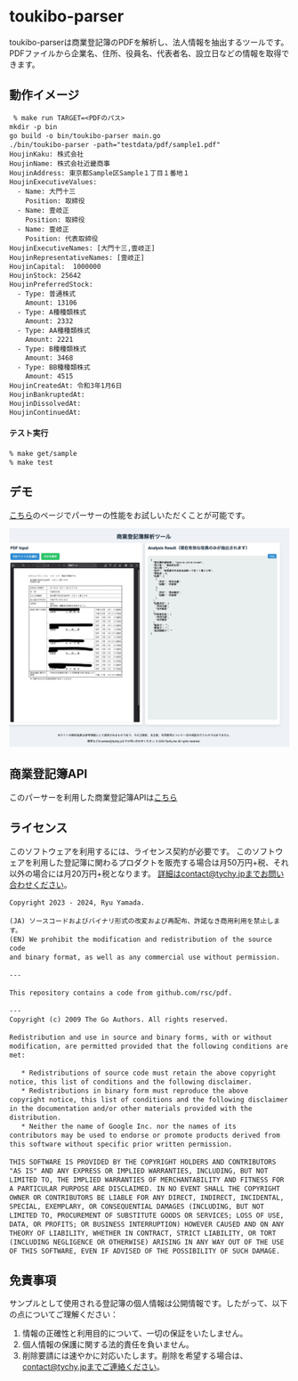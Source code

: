 # toukibo-parser
toukibo-parserは商業登記簿のPDFを解析し、法人情報を抽出するツールです。PDFファイルから企業名、住所、役員名、代表者名、設立日などの情報を取得できます。

## 動作イメージ
```
 % make run TARGET=<PDFのパス>
mkdir -p bin
go build -o bin/toukibo-parser main.go
./bin/toukibo-parser -path="testdata/pdf/sample1.pdf"
HoujinKaku: 株式会社
HoujinName: 株式会社近畿商事
HoujinAddress: 東京都Sample区Sample１丁目１番地１
HoujinExecutiveValues: 
  - Name: 大門十三
    Position: 取締役
  - Name: 壹岐正
    Position: 取締役
  - Name: 壹岐正
    Position: 代表取締役
HoujinExecutiveNames: [大門十三,壹岐正]
HoujinRepresentativeNames: [壹岐正]
HoujinCapital:  1000000
HoujinStock: 25642
HoujinPreferredStock: 
  - Type: 普通株式
    Amount: 13106
  - Type: A種種類株式
    Amount: 2332
  - Type: AA種種類株式
    Amount: 2221
  - Type: B種種類株式
    Amount: 3468
  - Type: BB種種類株式
    Amount: 4515
HoujinCreatedAt: 令和3年1月6日
HoujinBankruptedAt: 
HoujinDissolvedAt: 
HoujinContinuedAt: 
```

#### テスト実行
```
% make get/sample
% make test
```

## デモ
[こちら](https://toukibo-parser-demo.tychy.jp/)のページでパーサーの性能をお試しいただくことが可能です。

![デモ](https://github.com/tychy/toukibo-parser/blob/main/misc/parser-demo.jpg)

## 商業登記簿API
このパーサーを利用した商業登記簿APIは[こちら](https://toukikun-docs.tychy.jp/)

## ライセンス
このソフトウェアを利用するには、ライセンス契約が必要です。
このソフトウェアを利用した登記簿に関わるプロダクトを販売する場合は月50万円+税、それ以外の場合には月20万円+税となります。
詳細はcontact@tychy.jpまでお問い合わせください。

```
Copyright 2023 - 2024, Ryu Yamada.

(JA) ソースコードおよびバイナリ形式の改変および再配布、許諾なき商用利用を禁止します。
(EN) We prohibit the modification and redistribution of the source code
and binary format, as well as any commercial use without permission.

---

This repository contains a code from github.com/rsc/pdf.

---
Copyright (c) 2009 The Go Authors. All rights reserved.

Redistribution and use in source and binary forms, with or without
modification, are permitted provided that the following conditions are
met:

   * Redistributions of source code must retain the above copyright
notice, this list of conditions and the following disclaimer.
   * Redistributions in binary form must reproduce the above
copyright notice, this list of conditions and the following disclaimer
in the documentation and/or other materials provided with the
distribution.
   * Neither the name of Google Inc. nor the names of its
contributors may be used to endorse or promote products derived from
this software without specific prior written permission.

THIS SOFTWARE IS PROVIDED BY THE COPYRIGHT HOLDERS AND CONTRIBUTORS
"AS IS" AND ANY EXPRESS OR IMPLIED WARRANTIES, INCLUDING, BUT NOT
LIMITED TO, THE IMPLIED WARRANTIES OF MERCHANTABILITY AND FITNESS FOR
A PARTICULAR PURPOSE ARE DISCLAIMED. IN NO EVENT SHALL THE COPYRIGHT
OWNER OR CONTRIBUTORS BE LIABLE FOR ANY DIRECT, INDIRECT, INCIDENTAL,
SPECIAL, EXEMPLARY, OR CONSEQUENTIAL DAMAGES (INCLUDING, BUT NOT
LIMITED TO, PROCUREMENT OF SUBSTITUTE GOODS OR SERVICES; LOSS OF USE,
DATA, OR PROFITS; OR BUSINESS INTERRUPTION) HOWEVER CAUSED AND ON ANY
THEORY OF LIABILITY, WHETHER IN CONTRACT, STRICT LIABILITY, OR TORT
(INCLUDING NEGLIGENCE OR OTHERWISE) ARISING IN ANY WAY OUT OF THE USE
OF THIS SOFTWARE, EVEN IF ADVISED OF THE POSSIBILITY OF SUCH DAMAGE.
```
## 免責事項
サンプルとして使用される登記簿の個人情報は公開情報です。したがって、以下の点についてご理解ください：

1. 情報の正確性と利用目的について、一切の保証をいたしません。
2. 個人情報の保護に関する法的責任を負いません。
3. 削除要請には速やかに対応いたします。削除を希望する場合は、contact@tychy.jpまでご連絡ください。
